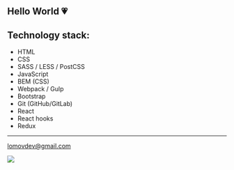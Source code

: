 ## Hello World 💗
## Technology stack:
<ul>
  <li>HTML</li>
  <li>CSS</li>
  <li>SASS / LESS / PostCSS </li>
  <li>JavaScript</li>
  <li>BEM (CSS)</li>
  <li>Webpack / Gulp</li>
  <li>Bootstrap</li>
  <li>Git (GitHub/GitLab)</li>
  <li>React</li>
  <li>React hooks</li>
  <li>Redux</li>
 </ul>
<hr>

lomovdev@gmail.com

![](https://i.pinimg.com/originals/64/05/31/6405318ac146473a95bfbdcec2b32943.gif)
